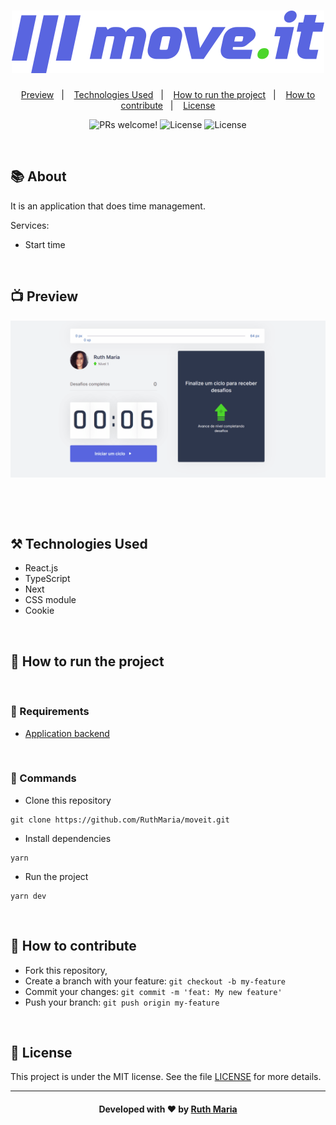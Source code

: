 <h1 align="center">
  <a href="https://github.com/csorlandi/nodejs-concepts">
    <img alt="Logo moveit" src="./public/logo-full.svg" width="500px" />
  </a>
</h1>

<p align="center">
  <a href="#execution">Preview</a>&nbsp;&nbsp;&nbsp;|&nbsp;&nbsp;&nbsp;
  <a href="#technologies">Technologies Used</a>&nbsp;&nbsp;&nbsp;|&nbsp;&nbsp;&nbsp;
  <a href="#run">How to run the project</a>&nbsp;&nbsp;&nbsp;|&nbsp;&nbsp;&nbsp;
  <a href="#contribute">How to contribute</a>&nbsp;&nbsp;&nbsp;|&nbsp;&nbsp;&nbsp;
  <a href="#license">License</a>
</p>


<p align="center">
 <img src="https://img.shields.io/static/v1?label=PRs&message=welcome&color=FF9000&labelColor=000000" alt="PRs welcome!" />

  <img alt="License" src="https://img.shields.io/badge/Made%20by-Ruth%20Maria-FF9000">

  <img alt="License" src="https://img.shields.io/static/v1?label=license&message=MIT&color=FF9000&labelColor=000000">
</p>

<br>

## :books: About


It is an application that does time management.

Services:

* Start time

<a id="execution"></a><br>

 ## :tv: Preview

![video](./public/video.gif)

<br>

<a id="technologies"></a><br>

## ⚒️ Technologies Used
  * React.js
  * TypeScript
  * Next
  * CSS module
  * Cookie


<a id="run"></a><br>

## 🚀 How to run the project

<br>

### :small_orange_diamond: Requirements

* [Application backend](https://github.com/RuthMaria/GoBarber-backend)

<br>

### :small_orange_diamond: Commands
- Clone this repository

```
git clone https://github.com/RuthMaria/moveit.git
```
- Install dependencies

```
yarn
```

- Run the project

```
yarn dev
```

<br>

## 🎯 How to contribute

- Fork this repository,
- Create a branch with your feature: `git checkout -b my-feature`
- Commit your changes: `git commit -m 'feat: My new feature'`
- Push your branch: `git push origin my-feature`

<a id="license"></a><br>

## :memo: License

This project is under the MIT license. See the  file [LICENSE](LICENSE) for more details.

---

<h4 align="center">
    Developed with ❤️ by <a href="https://www.linkedin.com/in/ruth-maria-9b256071/" target="_blank">Ruth Maria</a>
</h4>
